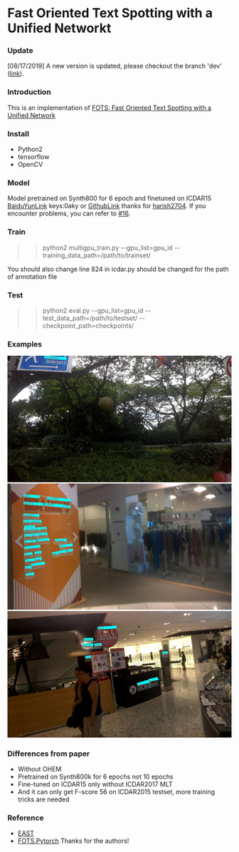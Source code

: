 # Fast Oriented Text Spotting with a Unified Networkt
### Update
[08/17/2019] A new version is updated, please checkout the branch 'dev' ([link](https://github.com/Pay20Y/FOTS_TF/tree/dev)).
### Introduction
This is an implementation of [FOTS: Fast Oriented Text Spotting with a Unified Network](https://arxiv.org/pdf/1801.01671.pdf)
### Install
+ Python2
+ tensorflow
+ OpenCV
### Model
Model pretrained on Synth800 for 6 epoch and finetuned on ICDAR15 [BaiduYunLink](https://pan.baidu.com/s/1BgkVHFaT91AptdwcTeJ2gg) keys:0aky
or [GithubLink](https://github.com/harish2704/FOTS_TF-data/blob/master/FOTS_checkpoint.zip) thanks for [harish2704](https://github.com/harish2704).
If you encounter problems, you can refer to [#16](https://github.com/Pay20Y/FOTS_TF/issues/16).
### Train
>> python2 multigpu_train.py --gpu_list=gpu_id --training_data_path=/path/to/trainset/

You should also change line 824 in icdar.py should be changed for the path of annotation file
### Test
>> python2 eval.py --gpu_list=gpu_id --test_data_path=/path/to/testset/ --checkpoint_path=checkpoints/
### Examples
![image_1](demo_images/img_1.jpg)
![image_2](demo_images/img_2.jpg)
![image_3](demo_images/img_3.jpg)
### Differences from paper
+ Without OHEM
+ Pretrained on Synth800k for 6 epochs not 10 epochs
+ Fine-tuned on ICDAR15 only without ICDAR2017 MLT
+ And it can only get F-score 56 on ICDAR2015 testset, more training tricks are needed
### Reference
+ [EAST](https://github.com/argman/EAST)
+ [FOTS.Pytorch](https://github.com/jiangxiluning/FOTS.PyTorch)
Thanks for the authors!
